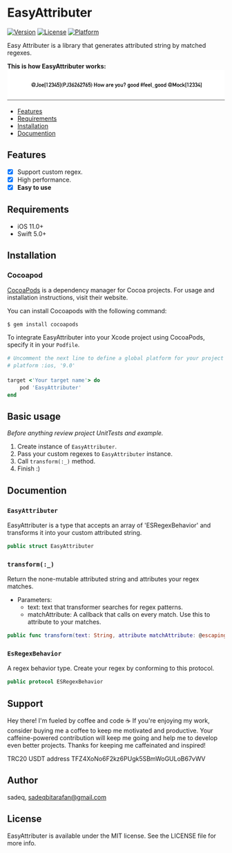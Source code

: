 # EasyAttributer

[![Version](https://img.shields.io/cocoapods/v/EasyAttributer.svg?style=flat)](https://cocoapods.org/pods/EasyAttributer)
[![License](https://img.shields.io/cocoapods/l/EasyAttributer.svg?style=flat)](https://cocoapods.org/pods/EasyAttributer)
[![Platform](https://img.shields.io/cocoapods/p/EasyAttributer.svg?style=flat)](https://cocoapods.org/pods/EasyAttributer)

Easy Attributer is a library that generates attributed string by matched regexes.

**This is how EasyAttributer works:**
![](https://github.com/sadeghgoo/EasyAttributer/blob/master/EasyAttributer_Introduction.gif)
- [Features](#features)
- [Requirements](#requirements)
- [Installation](#installation)
- [Documention](#documention)

## Features
- [x] Support custom regex.
- [x] High performance.
- [x] **Easy to use**

## Requirements
- iOS 11.0+
- Swift 5.0+

## Installation
### Cocoapod
[CocoaPods](https://cocoapods.org) is a dependency manager for Cocoa projects. For usage and installation instructions, visit their website.

You can install Cocoapods with the following command:
```
$ gem install cocoapods
```
To integrate EasyAttributer into your Xcode project using CocoaPods, specify it in your `Podfile`.
```ruby
# Uncomment the next line to define a global platform for your project
# platform :ios, '9.0'

target <'Your target name'> do
    pod 'EasyAttributer'
end

```

## Basic usage
*Before anything review project UnitTests and example.*
1. Create instance of `EasyAttributer`.
2. Pass your custom regexes to `EasyAttributer` instance.
3. Call `transform(:_)` method.
4. Finish :)


## Documention 
### `EasyAttributer`
EasyAttributer is a type that accepts an array of 'ESRegexBehavior' and transforms it into your custom attributed string.
```swift
public struct EasyAttributer
```

### `transform(:_)`
Return the none-mutable attributed string and attributes your regex matches.
  - Parameters:
    - text: text that transformer searches for regex patterns.
    - matchAttribute: A callback that calls on every match. Use this to attribute to your matches.
```swift
public func transform(text: String, attribute matchAttribute: @escaping (ESTextResult) -> [NSAttributedString.Key : Any]) throws -> NSAttributedString?
```

### `EsRegexBehavior`
A regex behavior type. Create your regex by conforming to this protocol.
```swift
public protocol ESRegexBehavior
```

## Support
Hey there! I'm fueled by coffee and code ☕️ If you're enjoying my work, consider buying me a coffee to keep me motivated and productive. Your caffeine-powered contribution will keep me going and help me to develop even better projects. Thanks for keeping me caffeinated and inspired!

TRC20 USDT address
TFZ4XoNo6F2kz6PUgk5SBmWoGULoB67vWV

## Author
sadeq, sadeqbitarafan@gmail.com

## License
EasyAttributer is available under the MIT license. See the LICENSE file for more info.
